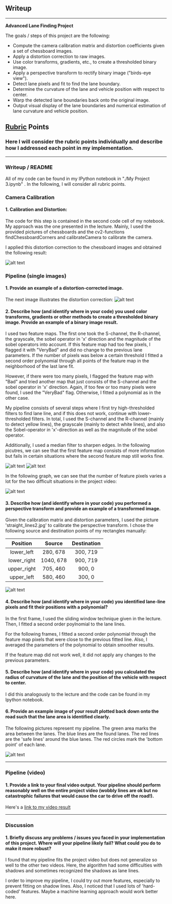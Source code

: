 
## Writeup

---

**Advanced Lane Finding Project**

The goals / steps of this project are the following:

* Compute the camera calibration matrix and distortion coefficients given a set of chessboard images.
* Apply a distortion correction to raw images.
* Use color transforms, gradients, etc., to create a thresholded binary image.
* Apply a perspective transform to rectify binary image ("birds-eye view").
* Detect lane pixels and fit to find the lane boundary.
* Determine the curvature of the lane and vehicle position with respect to center.
* Warp the detected lane boundaries back onto the original image.
* Output visual display of the lane boundaries and numerical estimation of lane curvature and vehicle position.

[//]: # (Image References)

[image1]: ./Pictures/undistorted_chessboard.PNG "Undistorted"
[image2]: ./Pictures/undistorted_lane.PNG "Road Transformed"
[image3]: ./Pictures/both_feats0.PNG "Feature Map 1"
[image3b]: ./Pictures/both_feats1.PNG "Feature Map 1"
[image3c]: ./Pictures/Number_of_Features.PNG "Feature Map 1"
[image4]: ./Pictures/perspective_transform.PNG "Warp Example"
[image6]: ./Pictures/complete.PNG "Output"
[video1]: ./solution_project.mp4 "Video"

## [Rubric](https://review.udacity.com/#!/rubrics/571/view) Points

### Here I will consider the rubric points individually and describe how I addressed each point in my implementation.  

---

### Writeup / README

All of my code can be found in my IPython notebook in "./My Project 3.ipynb" . In the following, I will consider all rubric points.

### Camera Calibration

#### 1. Calibration and Distortion:

The code for this step is contained in the second code cell of my notebook. My approach was the one presented in the lecture. Mainly, I used the provided pictures of chessboards and the cv2-functions findChessboardCorners and calibrateCamera to calibrate the camera.

I applied this distortion correction to the chessboard images and obtained the following result: 

![alt text][image1]


### Pipeline (single images)

#### 1. Provide an example of a distortion-corrected image.

The next image illustrates the distortion correction:
![alt text][image2]

#### 2. Describe how (and identify where in your code) you used color transforms, gradients or other methods to create a thresholded binary image.  Provide an example of a binary image result.

I used two feature maps. The first one took the S-channel, the R-channel, the grayscale, the sobel operator in 'x' direction and the magnitude of the sobel operators into account. If this feature map had too few pixels, I flagged it with "VeryBad" and did no change to the previous lane parameters. If the number of pixels was below a certain threshold I fitted a second order polynomial through all points of the feature map in the neighborhood of the last lane fit.

However, if there were too many pixels, I flagged the feature map with "Bad" and tried another map that just consists of the S-channel and the sobel operator in 'x' direction. Again, if too few or too many pixels were found, I used the "VeryBad" flag. Otherwise, I fitted a polynomial as in the other case.

My pipeline consists of several steps where I first try high-thresholded filters to find lane line, and if this does not work, continue with lower-thresholded filters. In total, I used the S-channel and the R-channel (mainly to detect yellow lines), the grayscale (mainly to detect white lines), and also the Sobel-operator in 'x'-direction as well as the magnitude of the sobel operator.

Additionally, I used a median filter to sharpen edges. In the following picutres, we can see that the first feature map consists of more information but fails in certain situations where the second feature map still works fine.
 
 
![alt text][image3]
![alt text][image3b]


In the following graph, we can see that the number of feature pixels varies a lot for the two difficult situations in the project video:

![alt text][image3c]


#### 3. Describe how (and identify where in your code) you performed a perspective transform and provide an example of a transformed image.

Given the calibration matrix and distortion parameters, I used the picture 'straight_lines2.jpg' to calibrate the perspective transform. I chose the following source and destination points of my rectangles manually:

Position    | Source        | Destination   | 
:----------:|:-------------:|:-------------:| 
lower_left  | 280, 678      | 300, 719      | 
lower_right | 1040, 678     | 900, 719      |
upper_right | 705, 460      | 900, 0        |
upper_left  | 580, 460      | 300, 0        |


![alt text][image4]

#### 4. Describe how (and identify where in your code) you identified lane-line pixels and fit their positions with a polynomial?

In the first frame, I used the sliding window technique given in the lecture. Then, I fitted a second order poylnomial to the lane lines.

For the following frames, I fitted a second order polynomial through the feature map pixels that were close to the previous fitted line. Also, I averaged the parameters of the polynomial to obtain smoother results.

If the feature map did not work well, it did not apply any changes to the previous parameters.



#### 5. Describe how (and identify where in your code) you calculated the radius of curvature of the lane and the position of the vehicle with respect to center.

I did this analogously to the lecture and the code can be found in my Ipython notebook.

#### 6. Provide an example image of your result plotted back down onto the road such that the lane area is identified clearly.

The following pictures represent my pipeline. The green area marks the area between the lanes. The blue lines are the found lanes. The red lines are the 'safe lines' around the blue lanes. The red circles mark the 'bottom point' of each lane.


![alt text][image6]

---

### Pipeline (video)

#### 1. Provide a link to your final video output.  Your pipeline should perform reasonably well on the entire project video (wobbly lines are ok but no catastrophic failures that would cause the car to drive off the road!).

Here's a [link to my video result](./solution_project.mp4)

---

### Discussion

#### 1. Briefly discuss any problems / issues you faced in your implementation of this project.  Where will your pipeline likely fail?  What could you do to make it more robust?

I found that my pipeline fits the project video but does not generalize so well to the other two videos. Here, the algorithm had some difficulties with shadows and sometimes recognized the shadows as lane lines.

I order to improve my pipeline, I could try out more features, especially to prevent fitting on shadow lines. Also, I noticed that I used lots of 'hard-coded' features. Maybe a machine learning approach would work better here.
